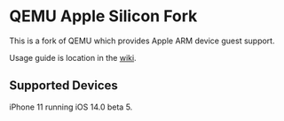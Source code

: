# QEMU Apple Silicon Fork

This is a fork of QEMU which provides Apple ARM device guest support.

Usage guide is location in the [wiki](https://github.com/ChefKissInc/QEMUAppleSilicon/wiki). 

## Supported Devices

iPhone 11 running iOS 14.0 beta 5.
